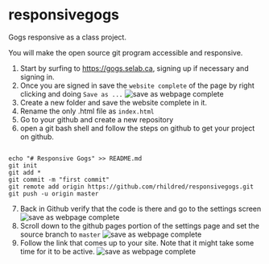 # responsivegogs

Gogs responsive as a class project.

You will make the open source git program accessible and responsive.

1. Start by surfing to https://gogs.selab.ca, signing up if necessary and signing in.
2. Once you are signed in save the `website complete` of the page by right clicking and doing `Save as ...`
![save as webpage complete](https://rhildred.github.io/responsivegogs/READMEImages/step1.png)
3. Create a new folder and save the website complete in it.
4. Rename the only .html file as `index.html`
5. Go to your github and create a new repository
6. open a git bash shell and follow the steps on github to get your project on github.

```

echo "# Responsive Gogs" >> README.md
git init
git add *
git commit -m "first commit"
git remote add origin https://github.com/rhildred/responsivegogs.git
git push -u origin master

```

7. Back in Github verify that the code is there and go to the settings screen
![save as webpage complete](https://rhildred.github.io/responsivegogs/READMEImages/settings.PNG)
8. Scroll down to the github pages portion of the settings page and set the source branch to `master`
![save as webpage complete](https://rhildred.github.io/responsivegogs/READMEImages/githubpages.PNG)
9. Follow the link that comes up to your site. Note that it might take some time for it to be active.
![save as webpage complete](https://rhildred.github.io/responsivegogs/READMEImages/link.PNG)
